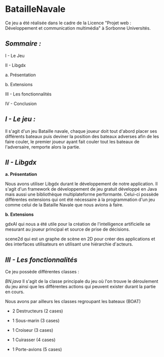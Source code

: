# BatailleNavale

Ce jeu a été réalisée dans le cadre de la Licence "Projet web : Développement et communication multimédia" à Sorbonne Universités.


*Sommaire :*
------------

I - Le Jeu 

II - Libgdx

  a. Présentation
  
  b. Extensions
  
III - Les fonctionnalités

IV - Conclusion

*I - Le jeu :*
--------------

Il s'agit d'un jeu Bataille navale, chaque joueur doit tout d'abord placer ses différents bateaux puis deviner la position des bateaux adverses afin de les faire couler, le premier joueur ayant fait couler tout les bateaux de l'adversaire, remporte alors la partie.

*II - Libgdx*
-------------

  **a. Présentation**
  
Nous avons utiliser Libgdx durant le développement de notre application. Il s'agit d'un framework de développement de jeu gratuit développé en Java mais aussi une bibliothèque multiplateforme performante.
Celui-ci possède différentes extensions qui ont été nécessaire à la programmation d'un jeu comme celui de la Bataille Navale que nous avions à faire.

  **b. Extensions**
  
gdxAI qui nous a été utile pour la création de l'intelligence artificielle se mesurant au joueur principal et source de prise de décisions. 

scene2d qui est un graphe de scène en 2D pour créer des applications et des interfaces utilisateurs en utilisant une hiérarchie d'acteurs.

*III - Les fonctionnalités*
---------------------------

Ce jeu possède différentes classes :

*BN.java*
  Il s'agit de la classe principale du jeu où l'on trouve le déroulement du jeu ainsi que les différentes actions qui peuvent exister durant la partie en cours. 
  
Nous avons par ailleurs les classes regroupant les bateaux (BOAT)
- 2 Destructeurs (2 cases)

- 1 Sous-marin (3 cases)

- 1 Croiseur (3 cases)

- 1 Cuirasser (4 cases)

- 1 Porte-avions (5 cases)



